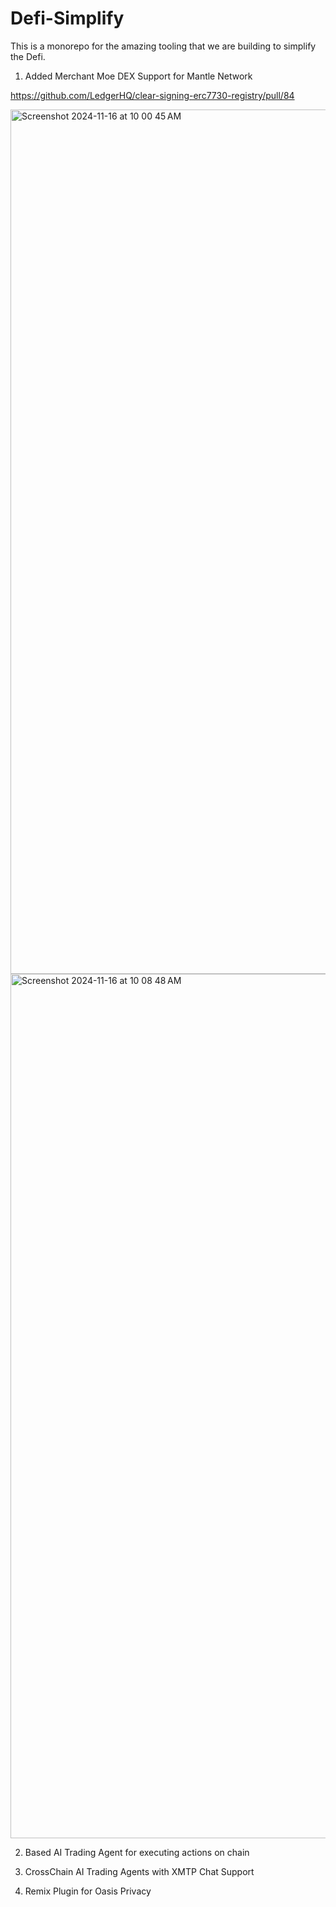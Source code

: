 # Defi-Simplify


This is a monorepo for the amazing tooling that we are building to simplify the Defi.

1. Added Merchant Moe DEX Support for Mantle Network

https://github.com/LedgerHQ/clear-signing-erc7730-registry/pull/84

<img width="1383" alt="Screenshot 2024-11-16 at 10 00 45 AM" src="https://github.com/user-attachments/assets/36c6f37b-0a05-46f3-bf37-f8ec0b07b68b">

<img width="1383" alt="Screenshot 2024-11-16 at 10 08 48 AM" src="https://github.com/user-attachments/assets/941d3bc6-7864-494c-af31-96b02054ad8e">


2. Based AI Trading Agent for executing actions on chain

3. CrossChain AI Trading Agents with XMTP Chat Support

4. Remix Plugin for Oasis Privacy
